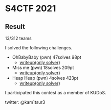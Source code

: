 # S4CTF 2021 

## Result
13/312 teams

I solved the following challenges.

* OhBabyBaby (pwn) 47solves 98pt
	* [writeup(only solver)](https://github.com/kam1tsur3/2021_CTF/blob/master/s4ctf/pwn/ohbabybay/solve.py)
* Miss me (pwn) 18solves 209pt
	* [writeup(only solver)](https://github.com/kam1tsur3/2021_CTF/blob/master/s4ctf/pwn/missme/solve.py)
* Heap Heap (pwn) 4solves 423pt
	* [writeup(only solver)](https://github.com/kam1tsur3/2021_CTF/blob/master/s4ctf/pwn/heap_heap/solver.py)

I participated this contest as a member of KUDoS.

twitter: @kam1tsur3
